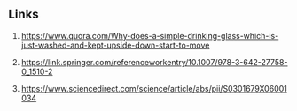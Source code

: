 ## Links
1. https://www.quora.com/Why-does-a-simple-drinking-glass-which-is-just-washed-and-kept-upside-down-start-to-move

2. https://link.springer.com/referenceworkentry/10.1007/978-3-642-27758-0_1510-2

3. https://www.sciencedirect.com/science/article/abs/pii/S0301679X06001034

